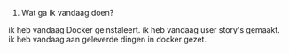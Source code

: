 1. Wat ga ik vandaag doen?

ik heb vandaag Docker geinstaleert.
ik heb vandaag user story's gemaakt.
ik heb vandaag aan geleverde dingen in docker gezet.